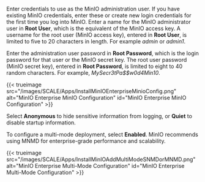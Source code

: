&NewLine;


Enter credentials to use as the MinIO administration user.
If you have existing MinIO credentials, enter these or create new login credentials for the first time you log into MinIO.
Enter a name for the MinIO administrator user in **Root User**, which is the equivalent of the MinIO access key.
A username for the root user (MinIO access key), entered in **Root User**, is limited to five to 20 characters in length. For example *admin* or *admin1*.

Enter the administration user password in **Root Password**, which is the login password for that user or the MinIO secret key.
The root user password (MinIO secret key), entered in **Root Password**, is limited to eight to 40 random characters. For example, *MySecr3tPa$$w0d4Min10*.

{{< trueimage src="/images/SCALE/Apps/InstallMinIOEnterpriseMinioConfig.png" alt="MinIO Enterprise MinIO Configuration" id="MinIO Enterprise MinIO Configuration" >}}

Select **Anonymous** to hide sensitive information from logging, or **Quiet** to disable startup information.

To configure a multi-mode deployment, select **Enabled**.
MinIO recommends using MNMD for enterprise-grade performance and scalability.

{{< trueimage src="/images/SCALE/Apps/InstallMinIOAddMultiModeSNMDorMNMD.png" alt="MinIO Enterprise Multi-Mode Configuration" id="MinIO Enterprise Multi-Mode Configuration" >}}
